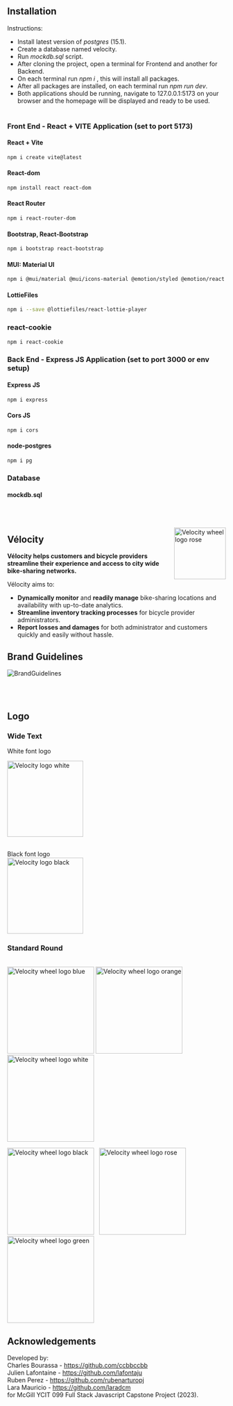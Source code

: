 ## Installation

Instructions:

- Install latest version of _postgres_ (15.1).
- Create a database named velocity.
- Run _mockdb.sql_ script.
- After cloning the project, open a terminal for Frontend and another for Backend.
- On each terminal run _npm i_ , this will install all packages.
- After all packages are installed, on each terminal run _npm run dev_.
- Both applications should be running, navigate to 127.0.0.1:5173 on your browser and the homepage will be displayed and ready to be used.
  <br/><br/>

### Front End - React + VITE Application (set to port 5173)

#### React + Vite

```sh
npm i create vite@latest
```

#### React-dom

```sh
npm install react react-dom
```

#### React Router

```sh
npm i react-router-dom
```

#### Bootstrap, React-Bootstrap

```sh
npm i bootstrap react-bootstrap
```

#### MUI: Material UI

```sh
npm i @mui/material @mui/icons-material @emotion/styled @emotion/react
```

#### LottieFiles

```sh
npm i --save @lottiefiles/react-lottie-player
```

### react-cookie

```sh
npm i react-cookie
```

### Back End - Express JS Application (set to port 3000 or env setup)

#### Express JS

```sh
npm i express
```

#### Cors JS

```sh
npm i cors
```

#### node-postgres

```sh
npm i pg
```

### Database

#### mockdb.sql

<br/><br/>

<img src="Frontend/public/wheel-logo-animation-v2.gif" alt="Velocity wheel logo rose" align="right" width="119" />

## Vélocity

**Vélocity helps customers and bicycle providers streamline their experience and access to city wide bike-sharing networks.**

Vélocity aims to:

- **Dynamically monitor** and **readily manage** bike-sharing locations and availability with up-to-date analytics.
- **Streamline inventory tracking processes** for bicycle provider administrators.
- **Report losses and damages** for both administrator and customers quickly and easily without hassle.

## Brand Guidelines

![BrandGuidelines](Frontend/public/brandguidelines.png)

<br/><br/>

## Logo

### Wide Text

White font logo
<br>

<p>
<img src="Frontend/public/velocity-logo-white.png" alt="Velocity logo white" height="175" />  
</p>
<br>
Black font logo
<br>
<img src="Frontend/public/velocity-logo-black.png" alt="Velocity logo black" height="175" />

### Standard Round

<br>
<img src="Frontend/public/wheel-logo-blue.png" alt="Velocity wheel logo blue" height="200" />&nbsp;<img src="Frontend/public/wheel-logo-orange.png" alt="Velocity wheel logo orange" height="200" />&nbsp;&nbsp;<img src="Frontend/public/wheel-logo-white.png" alt="Velocity wheel logo white" height="200" />

<img src="Frontend/public/wheel-logo-bw.png" alt="Velocity wheel logo black" height="200" />&nbsp;&nbsp;&nbsp;<img src="Frontend/public/wheel-logo-rose.png" alt="Velocity wheel logo rose" height="200" />&nbsp;&nbsp;<img src="Frontend/public/wheel-logo-green.png" alt="Velocity wheel logo green" height="200" />

## Acknowledgements

Developed by: <br>
Charles Bourassa - https://github.com/ccbbccbb<br>
Julien Lafontaine - https://github.com/lafontaju<br>
Ruben Perez - https://github.com/rubenarturopj<br>
Lara Mauricio - https://github.com/laradcm<br>
for McGill YCIT 099 Full Stack Javascript Capstone Project (2023).
